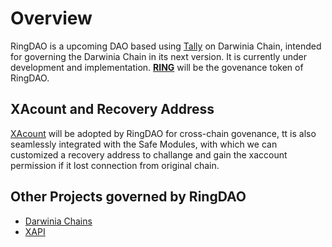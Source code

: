 # Overview

RingDAO is a upcoming DAO based using [Tally](https://www.tally.xyz/) on Darwinia Chain, intended for governing the Darwinia Chain in its next version. It is currently under development and implementation. [**RING**](https://coinmarketcap.com/currencies/darwinia-network/) will be the govenance token of RingDAO. 

## XAcount and Recovery Address

[XAcount](https://xaccount.box/) will be adopted by RingDAO for cross-chain govenance, tt is also seamlessly integrated with the Safe Modules, with which we can customized a recovery address to challange and gain the xaccount permission if it lost connection from original chain.

## Other Projects governed by RingDAO

* [Darwinia Chains](https://darwinia.network/)
* [XAPI](https://github.com/xapi-box)